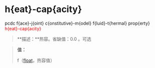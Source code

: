 # h{eat}-cap{acity}
pcdc f{ace}-j{oint} c{onstitutive}-m{odel} f{luid}-t{hermal} prop{erty} <span style='color: red;'>h{eat}-cap{acity}</span>
> **描述：**热容。省缺值：0.0
。可选

> 
> **值：**
> 
> f（[float](数据类型/float/)，热容值）

